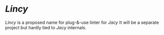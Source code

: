 # _Lincy_

_Lincy_ is a proposed name for plug-&-use linter for _Jacy_
It will be a separate project but hardly tied to _Jacy_ internals.

